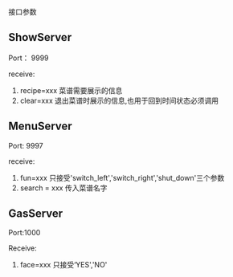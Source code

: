 接口参数

## ShowServer

Port： 9999

receive: 

1. recipe=xxx 菜谱需要展示的信息
2. clear=xxx 退出菜谱时展示的信息,也用于回到时间状态必须调用

## MenuServer

Port: 9997

receive:

1. fun=xxx 只接受'switch_left','switch_right','shut_down'三个参数
2. search = xxx 传入菜谱名字

## GasServer

Port:1000

Receive:

1. face=xxx 只接受‘YES','NO'